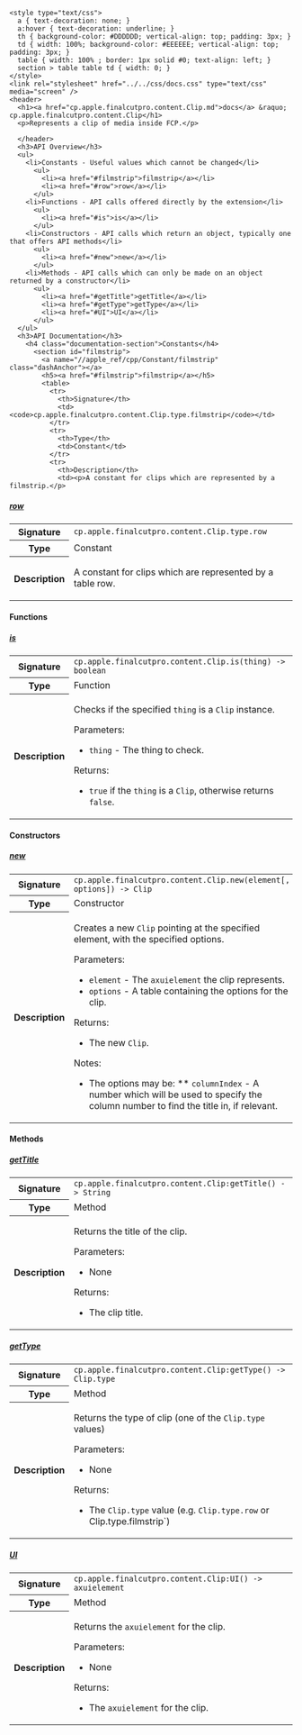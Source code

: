     <style type="text/css">
      a { text-decoration: none; }
      a:hover { text-decoration: underline; }
      th { background-color: #DDDDDD; vertical-align: top; padding: 3px; }
      td { width: 100%; background-color: #EEEEEE; vertical-align: top; padding: 3px; }
      table { width: 100% ; border: 1px solid #0; text-align: left; }
      section > table table td { width: 0; }
    </style>
    <link rel="stylesheet" href="../../css/docs.css" type="text/css" media="screen" />
    <header>
      <h1><a href="cp.apple.finalcutpro.content.Clip.md">docs</a> &raquo; cp.apple.finalcutpro.content.Clip</h1>
      <p>Represents a clip of media inside FCP.</p>

      </header>
      <h3>API Overview</h3>
      <ul>
        <li>Constants - Useful values which cannot be changed</li>
          <ul>
            <li><a href="#filmstrip">filmstrip</a></li>
            <li><a href="#row">row</a></li>
          </ul>
        <li>Functions - API calls offered directly by the extension</li>
          <ul>
            <li><a href="#is">is</a></li>
          </ul>
        <li>Constructors - API calls which return an object, typically one that offers API methods</li>
          <ul>
            <li><a href="#new">new</a></li>
          </ul>
        <li>Methods - API calls which can only be made on an object returned by a constructor</li>
          <ul>
            <li><a href="#getTitle">getTitle</a></li>
            <li><a href="#getType">getType</a></li>
            <li><a href="#UI">UI</a></li>
          </ul>
      </ul>
      <h3>API Documentation</h3>
        <h4 class="documentation-section">Constants</h4>
          <section id="filmstrip">
            <a name="//apple_ref/cpp/Constant/filmstrip" class="dashAnchor"></a>
            <h5><a href="#filmstrip">filmstrip</a></h5>
            <table>
              <tr>
                <th>Signature</th>
                <td><code>cp.apple.finalcutpro.content.Clip.type.filmstrip</code></td>
              </tr>
              <tr>
                <th>Type</th>
                <td>Constant</td>
              </tr>
              <tr>
                <th>Description</th>
                <td><p>A constant for clips which are represented by a filmstrip.</p>
</td>
              </tr>
            </table>
          </section>
          <section id="row">
            <a name="//apple_ref/cpp/Constant/row" class="dashAnchor"></a>
            <h5><a href="#row">row</a></h5>
            <table>
              <tr>
                <th>Signature</th>
                <td><code>cp.apple.finalcutpro.content.Clip.type.row</code></td>
              </tr>
              <tr>
                <th>Type</th>
                <td>Constant</td>
              </tr>
              <tr>
                <th>Description</th>
                <td><p>A constant for clips which are represented by a table row.</p>
</td>
              </tr>
            </table>
          </section>
        <h4 class="documentation-section">Functions</h4>
          <section id="is">
            <a name="//apple_ref/cpp/Function/is" class="dashAnchor"></a>
            <h5><a href="#is">is</a></h5>
            <table>
              <tr>
                <th>Signature</th>
                <td><code>cp.apple.finalcutpro.content.Clip.is(thing) -&gt; boolean</code></td>
              </tr>
              <tr>
                <th>Type</th>
                <td>Function</td>
              </tr>
              <tr>
                <th>Description</th>
                <td><p>Checks if the specified <code>thing</code> is a <code>Clip</code> instance.</p>
<p>Parameters:</p>
<ul>
<li><code>thing</code>  - The thing to check.</li>
</ul>
<p>Returns:</p>
<ul>
<li><code>true</code> if the <code>thing</code> is a <code>Clip</code>, otherwise returns <code>false</code>.</li>
</ul>
</td>
              </tr>
            </table>
          </section>
        <h4 class="documentation-section">Constructors</h4>
          <section id="new">
            <a name="//apple_ref/cpp/Constructor/new" class="dashAnchor"></a>
            <h5><a href="#new">new</a></h5>
            <table>
              <tr>
                <th>Signature</th>
                <td><code>cp.apple.finalcutpro.content.Clip.new(element[, options]) -&gt; Clip</code></td>
              </tr>
              <tr>
                <th>Type</th>
                <td>Constructor</td>
              </tr>
              <tr>
                <th>Description</th>
                <td><p>Creates a new <code>Clip</code> pointing at the specified element, with the specified options.</p>
<p>Parameters:</p>
<ul>
<li><code>element</code>        - The <code>axuielement</code> the clip represents.</li>
<li><code>options</code>        - A table containing the options for the clip.</li>
</ul>
<p>Returns:</p>
<ul>
<li>The new <code>Clip</code>.</li>
</ul>
<p>Notes:</p>
<ul>
<li>The options may be:
** <code>columnIndex</code>   - A number which will be used to specify the column number to find the title in, if relevant.</li>
</ul>
</td>
              </tr>
            </table>
          </section>
        <h4 class="documentation-section">Methods</h4>
          <section id="getTitle">
            <a name="//apple_ref/cpp/Method/getTitle" class="dashAnchor"></a>
            <h5><a href="#getTitle">getTitle</a></h5>
            <table>
              <tr>
                <th>Signature</th>
                <td><code>cp.apple.finalcutpro.content.Clip:getTitle() -&gt; String</code></td>
              </tr>
              <tr>
                <th>Type</th>
                <td>Method</td>
              </tr>
              <tr>
                <th>Description</th>
                <td><p>Returns the title of the clip.</p>
<p>Parameters:</p>
<ul>
<li>None</li>
</ul>
<p>Returns:</p>
<ul>
<li>The clip title.</li>
</ul>
</td>
              </tr>
            </table>
          </section>
          <section id="getType">
            <a name="//apple_ref/cpp/Method/getType" class="dashAnchor"></a>
            <h5><a href="#getType">getType</a></h5>
            <table>
              <tr>
                <th>Signature</th>
                <td><code>cp.apple.finalcutpro.content.Clip:getType() -&gt; Clip.type</code></td>
              </tr>
              <tr>
                <th>Type</th>
                <td>Method</td>
              </tr>
              <tr>
                <th>Description</th>
                <td><p>Returns the type of clip (one of the <code>Clip.type</code> values)</p>
<p>Parameters:</p>
<ul>
<li>None</li>
</ul>
<p>Returns:</p>
<ul>
<li>The <code>Clip.type</code> value (e.g. <code>Clip.type.row</code> or Clip.type.filmstrip`)</li>
</ul>
</td>
              </tr>
            </table>
          </section>
          <section id="UI">
            <a name="//apple_ref/cpp/Method/UI" class="dashAnchor"></a>
            <h5><a href="#UI">UI</a></h5>
            <table>
              <tr>
                <th>Signature</th>
                <td><code>cp.apple.finalcutpro.content.Clip:UI() -&gt; axuielement</code></td>
              </tr>
              <tr>
                <th>Type</th>
                <td>Method</td>
              </tr>
              <tr>
                <th>Description</th>
                <td><p>Returns the <code>axuielement</code> for the clip.</p>
<p>Parameters:</p>
<ul>
<li>None</li>
</ul>
<p>Returns:</p>
<ul>
<li>The <code>axuielement</code> for the clip.</li>
</ul>
</td>
              </tr>
            </table>
          </section>
